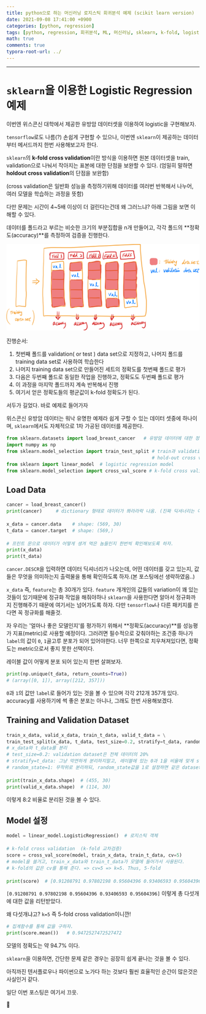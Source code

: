 ```yaml
---
title: python으로 하는 머신러닝 로지스틱 회귀분석 예제 (scikit learn version)
date: 2021-09-08 17:41:00 +0900
categories: [python, regression]
tags: [python, regression, 회귀분석, ML, 머신러닝, sklearn, k-fold, logistic, 로지스틱] 
math: true
comments: true
typora-root-url: ../
---
```


---

# `sklearn`을 이용한 Logistic Regression 예제

이번엔 위스콘신 대학에서 제공한 유방암 데이터셋을 이용하여 logistic을 구현해보자.

`tensorflow`로도 나름(?) 손쉽게 구현할 수 있으나, 이번엔 `sklearn`이 제공하는 데이터부터 메서드까지 한번 사용해보고자 한다.

`sklearn`의 **k-fold cross validation**이란 방식을 이용하면 원본 데이터셋을 train, validation으로 나눠서 작아지는 표본에 대한 단점을 보완할 수 있다. (엄밀히 말하면 **holdout cross validation**의 단점을 보완함)

(cross validation은 일반화 성능을 측정하기위해 데이터를 여러번 반복해서 나누어, 여러 모델을 학습하는 과정을 뜻함)

다만 문제는 시간이 4~5배 이상이 더 걸린다는건데 왜 그러느냐? 아래 그림을 보면 이해할 수 있다.

데이터를 폴드라고 부르는 비슷한 크기의 부분집합을 n개 만들어고, 각각 폴드의 **정확도(accuracy)**를 측정하여 검증을 진행한다. 

![k_fold](/../assets/images/regression/k_fold.png)

진행순서:

1. 첫번째 폴드를 validation( or test ) data set으로 지정하고, 나머지 폴드를 training data set로 사용하여 학습한다
2. 나머지 training data set으로 만들어진 세트의 정확도를 첫번째 폴드로 평가
3. 다음은 두번째 폴드로 동일한 작업을 진행하고, 정확도도 두번째 폴드로 평가
4. 이 과정을 마지막 폴드까지 계속 반복해서 진행
5. 여기서 얻은 정확도들의 평균값이 k-fold 정확도가 된다.

서두가 길었다. 바로 예제로 들어가자

위스콘신 유방암 데이터는 워낙 유명한 예제라 쉽게 구할 수 있는 데이터 셋중에 하나이며, `sklearn`에서도 자체적으로 1차 가공된 데이터를 제공한다. 

```python
from sklearn.datasets import load_breast_cancer   # 유방암 데이터에 대한 정보 로딩
import numpy as np
from sklearn.model_selection import train_test_split # train과 validation data를 분리해줌.
                                                     # hold-out cross validation
from sklearn import linear_model  # logistic regression model
from sklearn.model_selection import cross_val_score # k-fold cross validation 
```

## Load Data

```python
cancer = load_breast_cancer()
print(cancer)     # dictionary 형태로 데이터가 쫘라라락 나옴. (진짜 딕셔너리는 아님)

x_data = cancer.data    # shape: (569, 30)
t_data = cancer.target  # shape: (569,)

# 프린트 문으로 데이터가 어떻게 생겨 먹은 놈들인지 한번씩 확인해보도록 하자.
print(x_data)
print(t_data)  
```

`cancer.DESCR`을 입력하면 데이터 딕셔너리가 나오는데, 어떤 데이터를 갖고 있는지, 값들은 무엇을 의미하는지 출력물을 통해 확인하도록 하자.(본 포스팅에선 생략하였음..)

`x_data` 즉, `feature`는 총 30개가 있다. `feature` 개개인의 값들의 variation이 꽤 있는 것들이 있기때문에 정규화 작업을 해줘야하나 `sklearn`을 사용한다면 알아서 정규화까지 진행해주기 때문에 여기서는 넘어가도록 하자. 다만 `tensorflow`나 다른 패키지를 쓴다면 꼭 정규화를 해줄것.

자 우리는 '얼마나 좋은 모델인지'를 평가하기 위해서 **정확도(accuracy)**를 성능평가 지표(metric)로 사용할 예정이다. 그러려면 필수적으로 갖춰야하는 조건중 하나가 `label`의 값이 `0`, `1`골고루 분포가 되어 있어야한다. 너무 한쪽으로 치우쳐져있다면, 정확도는 metric으로서 좋지 못한 선택이다.

레이블 값이 어떻게 분포 되어 있는지 한번 살펴보자.

```python
print(np.unique(t_data, return_counts=True))
# (array([0, 1]), array([212, 357]))
```

`0`과 `1`의 값만 `label`로 들어가 있는 것을 볼 수 있으며 각각 212개 357개 있다. accuracy를 사용하기에 썩 좋은 분포는 아니나, 그래도 한번 사용해보겠다.

## Training and Validation Dataset

```python
train_x_data, valid_x_data, train_t_data, valid_t_data = \
train_test_split(x_data, t_data, test_size=0.2, stratify=t_data, random_state=1)
# x_data와 t_data를 분리 
# test_size=0.2: validation dataset은 전체 데이터의 20%
# stratify=t_data: 그냥 막연하게 분리하지말고, 레이블에 있는 0과 1을 비율에 맞게 stratify해서 분리
# random_state=1: 무작위로 분리하되, random_state값을 1로 설정하면 같은 dataset이 나오게끔 설정

print(train_x_data.shape)  # (455, 30) 
print(valid_x_data.shape)  # (114, 30)
```

이렇게 8:2 비율로 분리된 것을 볼 수 있다.

## Model 설정

```python
model = linear_model.LogisticRegression()  # 로지스틱 객체 

# k-fold cross validation  (k-fold 교차검증)
score = cross_val_score(model, train_x_data, train_t_data, cv=5)
# model을 쓸거고, train_x_data와 train_t_data가 모델에 들어가서 사용된다.
# k-fold의 값은 cv를 통해 준다. => cv=5 => k=5. Thus, 5-fold

print(score)  # [0.91208791 0.97802198 0.95604396 0.93406593 0.95604396]  
```

 `[0.91208791 0.97802198 0.95604396 0.93406593 0.95604396]` 이렇게 총 다섯개에 대한 값을 리턴받았다.

왜 다섯개냐고? `k=5` 즉 5-fold cross validation이니깐!

```python
# 집계함수를 통해 값을 구하자.
print(score.mean())   # 0.9472527472527472
```

모델의 정확도는 약 94.7% 이다.



`sklearn`을 이용하면, 간단한 문제 같은 경우는 굉장히 쉽게 끝나는 것을 볼 수 있다.

아직까진 텐서플로우나 파이썬으로 노가다 하는 것보다 훨씬 효율적인 순간이 많은것은 사실인거 같다. 

일단 이번 포스팅은 여기서 끄읏.

👋 